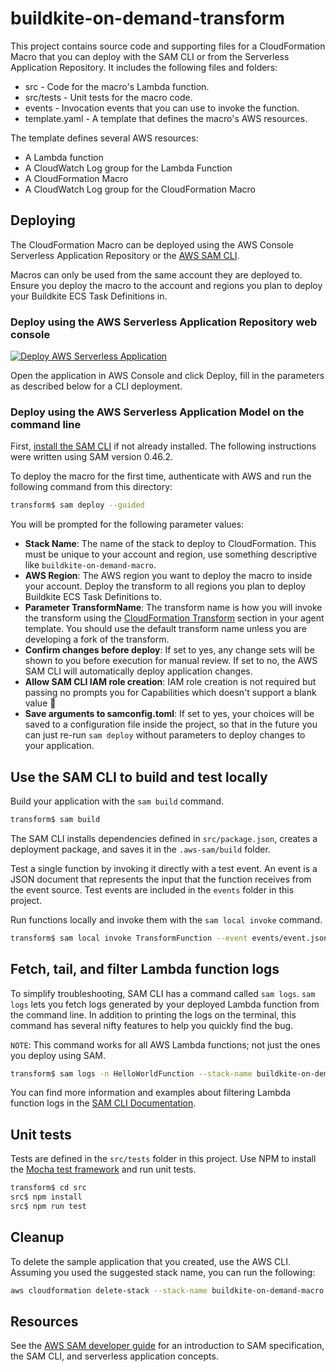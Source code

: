 # buildkite-on-demand-transform

This project contains source code and supporting files for a CloudFormation
Macro that you can deploy with the SAM CLI or from the Serverless Application
Repository. It includes the following files and folders:

- src - Code for the macro's Lambda function.
- src/tests - Unit tests for the macro code. 
- events - Invocation events that you can use to invoke the function.
- template.yaml - A template that defines the macro's AWS resources.

The template defines several AWS resources:

- A Lambda function
- A CloudWatch Log group for the Lambda Function
- A CloudFormation Macro
- A CloudWatch Log group for the CloudFormation Macro

## Deploying

The CloudFormation Macro can be deployed using the AWS Console Serverless
Application Repository or the [AWS SAM CLI](https://docs.aws.amazon.com/serverless-application-model/latest/developerguide/serverless-sam-reference.html#serverless-sam-cli).

Macros can only be used from the same account they are deployed to. Ensure you
deploy the macro to the account and regions you plan to deploy your Buildkite
ECS Task Definitions in.

### Deploy using the AWS Serverless Application Repository web console

[![Deploy AWS Serverless Application](https://cdn.rawgit.com/buildkite/cloudformation-launch-stack-button-svg/master/launch-stack.svg)](https://serverlessrepo.aws.amazon.com/applications/arn:aws:serverlessrepo:us-east-1:832577133680:applications~buildkite-on-demand-transform)

Open the application in AWS Console and click Deploy, fill in the parameters
as described below for a CLI deployment.

### Deploy using the AWS Serverless Application Model on the command line

First, [install the SAM CLI](https://docs.aws.amazon.com/serverless-application-model/latest/developerguide/serverless-sam-cli-install.html)
if not already installed. The following instructions were written using SAM
version 0.46.2.

To deploy the macro for the first time, authenticate with AWS and run the
following command from this directory:

```bash
transform$ sam deploy --guided
```

You will be prompted for the following parameter values:

* **Stack Name**: The name of the stack to deploy to CloudFormation. This must
be unique to your account and region, use something descriptive like
`buildkite-on-demand-macro`.
* **AWS Region**: The AWS region you want to deploy the macro to inside your
account. Deploy the transform to all regions you plan to deploy Buildkite ECS
Task Definitions to.
* **Parameter TransformName**: The transform name is how you will invoke the
transform using the [CloudFormation Transform](https://docs.aws.amazon.com/AWSCloudFormation/latest/UserGuide/transform-section-structure.html)
section in your agent template. You should use the default transform name unless
you are developing a fork of the transform.
* **Confirm changes before deploy**: If set to yes, any change sets will be shown to you before execution for manual review. If set to no, the AWS SAM CLI will automatically deploy application changes.
* **Allow SAM CLI IAM role creation**: IAM role creation is not required but
passing no prompts you for Capabilities which doesn't support a blank value 🤷
* **Save arguments to samconfig.toml**: If set to yes, your choices will be saved to a configuration file inside the project, so that in the future you can just re-run `sam deploy` without parameters to deploy changes to your application.

## Use the SAM CLI to build and test locally

Build your application with the `sam build` command.

```bash
transform$ sam build
```

The SAM CLI installs dependencies defined in `src/package.json`, creates a
deployment package, and saves it in the `.aws-sam/build` folder.

Test a single function by invoking it directly with a test event. An event is a
JSON document that represents the input that the function receives from the
event source. Test events are included in the `events` folder in this project.

Run functions locally and invoke them with the `sam local invoke` command.

```bash
transform$ sam local invoke TransformFunction --event events/event.json
```

## Fetch, tail, and filter Lambda function logs

To simplify troubleshooting, SAM CLI has a command called `sam logs`. `sam logs` lets you fetch logs generated by your deployed Lambda function from the command line. In addition to printing the logs on the terminal, this command has several nifty features to help you quickly find the bug.

`NOTE`: This command works for all AWS Lambda functions; not just the ones you deploy using SAM.

```bash
transform$ sam logs -n HelloWorldFunction --stack-name buildkite-on-demand-transform --tail
```

You can find more information and examples about filtering Lambda function logs in the [SAM CLI Documentation](https://docs.aws.amazon.com/serverless-application-model/latest/developerguide/serverless-sam-cli-logging.html).

## Unit tests

Tests are defined in the `src/tests` folder in this project. Use NPM to install
the [Mocha test framework](https://mochajs.org/) and run unit tests.

```bash
transform$ cd src
src$ npm install
src$ npm run test
```

## Cleanup

To delete the sample application that you created, use the AWS CLI. Assuming you
used the suggested stack name, you can run the following:

```bash
aws cloudformation delete-stack --stack-name buildkite-on-demand-macro
```

## Resources

See the [AWS SAM developer guide](https://docs.aws.amazon.com/serverless-application-model/latest/developerguide/what-is-sam.html) for an introduction to SAM specification, the SAM CLI, and serverless application concepts.
